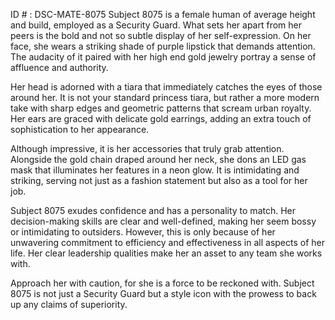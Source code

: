 ID # : DSC-MATE-8075
Subject 8075 is a female human of average height and build, employed as a Security Guard. What sets her apart from her peers is the bold and not so subtle display of her self-expression. On her face, she wears a striking shade of purple lipstick that demands attention. The audacity of it paired with her high end gold jewelry portray a sense of affluence and authority. 

Her head is adorned with a tiara that immediately catches the eyes of those around her. It is not your standard princess tiara, but rather a more modern take with sharp edges and geometric patterns that scream urban royalty. Her ears are graced with delicate gold earrings, adding an extra touch of sophistication to her appearance. 

Although impressive, it is her accessories that truly grab attention. Alongside the gold chain draped around her neck, she dons an LED gas mask that illuminates her features in a neon glow. It is intimidating and striking, serving not just as a fashion statement but also as a tool for her job. 

Subject 8075 exudes confidence and has a personality to match. Her decision-making skills are clear and well-defined, making her seem bossy or intimidating to outsiders. However, this is only because of her unwavering commitment to efficiency and effectiveness in all aspects of her life. Her clear leadership qualities make her an asset to any team she works with. 

Approach her with caution, for she is a force to be reckoned with. Subject 8075 is not just a Security Guard but a style icon with the prowess to back up any claims of superiority.